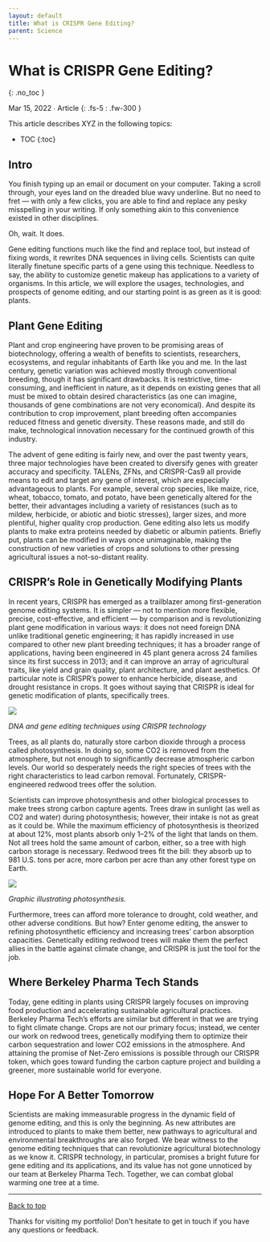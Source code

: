 ```yaml
---
layout: default
title: What is CRISPR Gene Editing?
parent: Science
---
```


# What is CRISPR Gene Editing?
{: .no_toc }

Mar 15, 2022 ∙ Article
{: .fs-5 : .fw-300 }

This article describes XYZ in the following topics:

- TOC
{:toc} 

## Intro

You finish typing up an email or document on your computer. Taking a scroll through, your eyes land on the dreaded blue wavy underline. But no need to fret — with only a few clicks, you are able to find and replace any pesky misspelling in your writing. If only something akin to this convenience existed in other disciplines.

Oh, wait. It does.

Gene editing functions much like the find and replace tool, but instead of fixing words, it rewrites DNA sequences in living cells. Scientists can quite literally finetune specific parts of a gene using this technique. Needless to say, the ability to customize genetic makeup has applications to a variety of organisms. In this article, we will explore the usages, technologies, and prospects of genome editing, and our starting point is as green as it is good: plants.

## Plant Gene Editing

Plant and crop engineering have proven to be promising areas of biotechnology, offering a wealth of benefits to scientists, researchers, ecosystems, and regular inhabitants of Earth like you and me. In the last century, genetic variation was achieved mostly through conventional breeding, though it has significant drawbacks. It is restrictive, time-consuming, and inefficient in nature, as it depends on existing genes that all must be mixed to obtain desired characteristics (as one can imagine, thousands of gene combinations are not very economical). And despite its contribution to crop improvement, plant breeding often accompanies reduced fitness and genetic diversity. These reasons made, and still do make, technological innovation necessary for the continued growth of this industry.

The advent of gene editing is fairly new, and over the past twenty years, three major technologies have been created to diversify genes with greater accuracy and specificity. TALENs, ZFNs, and CRISPR-Cas9 all provide means to edit and target any gene of interest, which are especially advantageous to plants. For example, several crop species, like maize, rice, wheat, tobacco, tomato, and potato, have been genetically altered for the better, their advantages including a variety of resistances (such as to mildew, herbicide, or abiotic and biotic stresses), larger sizes, and more plentiful, higher quality crop production. Gene editing also lets us modify plants to make extra proteins needed by diabetic or albumin patients. Briefly put, plants can be modified in ways once unimaginable, making the construction of new varieties of crops and solutions to other pressing agricultural issues a not-so-distant reality.

## CRISPR’s Role in Genetically Modifying Plants

In recent years, CRISPR has emerged as a trailblazer among first-generation genome editing systems. It is simpler — not to mention more flexible, precise, cost-effective, and efficient — by comparison and is revolutionizing plant gene modification in various ways: it does not need foreign DNA unlike traditional genetic engineering; it has rapidly increased in use compared to other new plant breeding techniques; it has a broader range of applications, having been engineered in 45 plant genera across 24 families since its first success in 2013; and it can improve an array of agricultural traits, like yield and grain quality, plant architecture, and plant aesthetics. Of particular note is CRISPR’s power to enhance herbicide, disease, and drought resistance in crops. It goes without saying that CRISPR is ideal for genetic modification of plants, specifically trees.

![](https://miro.medium.com/v2/resize:fit:875/0*Azio4y-Rq3Krs6F8)

_DNA and gene editing techniques using CRISPR technology_

Trees, as all plants do, naturally store carbon dioxide through a process called photosynthesis. In doing so, some CO2 is removed from the atmosphere, but not enough to significantly decrease atmospheric carbon levels. Our world so desperately needs the right species of trees with the right characteristics to lead carbon removal. Fortunately, CRISPR-engineered redwood trees offer the solution.

Scientists can improve photosynthesis and other biological processes to make trees strong carbon capture agents. Trees draw in sunlight (as well as CO2 and water) during photosynthesis; however, their intake is not as great as it could be. While the maximum efficiency of photosynthesis is theorized at about 12%, most plants absorb only 1–2% of the light that lands on them. Not all trees hold the same amount of carbon, either, so a tree with high carbon storage is necessary. Redwood trees fit the bill: they absorb up to 981 U.S. tons per acre, more carbon per acre than any other forest type on Earth.

![](https://miro.medium.com/v2/resize:fit:875/0*NKRUtk_1Vy2FkICs)

_Graphic illustrating photosynthesis._

Furthermore, trees can afford more tolerance to drought, cold weather, and other adverse conditions. But how? Enter genome editing, the answer to refining photosynthetic efficiency and increasing trees’ carbon absorption capacities. Genetically editing redwood trees will make them the perfect allies in the battle against climate change, and CRISPR is just the tool for the job.

## Where Berkeley Pharma Tech Stands

Today, gene editing in plants using CRISPR largely focuses on improving food production and accelerating sustainable agricultural practices. Berkeley Pharma Tech’s efforts are similar but different in that we are trying to fight climate change. Crops are not our primary focus; instead, we center our work on redwood trees, genetically modifying them to optimize their carbon sequestration and lower CO2 emissions in the atmosphere. And attaining the promise of Net-Zero emissions is possible through our CRISPR token, which goes toward funding the carbon capture project and building a greener, more sustainable world for everyone.

## Hope For A Better Tomorrow

Scientists are making immeasurable progress in the dynamic field of genome editing, and this is only the beginning. As new attributes are introduced to plants to make them better, new pathways to agricultural and environmental breakthroughs are also forged. We bear witness to the genome editing techniques that can revolutionize agricultural biotechnology as we know it. CRISPR technology, in particular, promises a bright future for gene editing and its applications, and its value has not gone unnoticed by our team at Berkeley Pharma Tech. Together, we can combat global warming one tree at a time.

---

[Back to top](#top)

Thanks for visiting my portfolio! Don't hesitate to get in touch if you have any questions or feedback.
